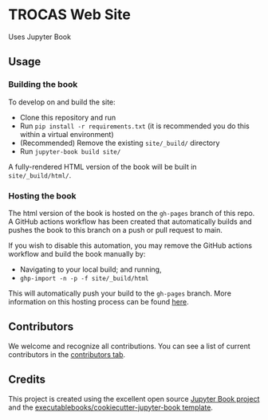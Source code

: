 # TROCAS Web Site

Uses Jupyter Book

## Usage

### Building the book

To develop on and build the site:

- Clone this repository and run
- Run `pip install -r requirements.txt` (it is recommended you do this within a virtual environment)
- (Recommended) Remove the existing `site/_build/` directory
- Run `jupyter-book build site/`

A fully-rendered HTML version of the book will be built in `site/_build/html/`.

### Hosting the book

The html version of the book is hosted on the `gh-pages` branch of this repo. A GitHub actions workflow has been created that automatically builds and pushes the book to this branch on a push or pull request to main.

If you wish to disable this automation, you may remove the GitHub actions workflow and build the book manually by:

- Navigating to your local build; and running,
- `ghp-import -n -p -f site/_build/html`

This will automatically push your build to the `gh-pages` branch. More information on this hosting process can be found [here](https://jupyterbook.org/publish/gh-pages.html#manually-host-your-book-with-github-pages).

## Contributors

We welcome and recognize all contributions. You can see a list of current contributors in the [contributors tab](https://github.com/amazon-riverbgc/TROCAS-web2/graphs/contributors).

## Credits

This project is created using the excellent open source [Jupyter Book project](https://jupyterbook.org/) and the [executablebooks/cookiecutter-jupyter-book template](https://github.com/executablebooks/cookiecutter-jupyter-book).
